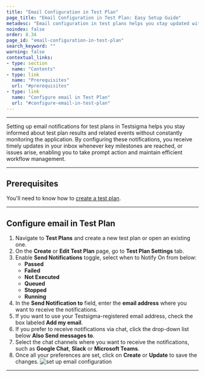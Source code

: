```yaml
---
title: "Email Configuration in Test Plan"
page_title: "Email Configuration in Test Plan: Easy Setup Guide"
metadesc: "Email configuration in test plans helps you stay updated with test results. Follow this simple guide to set up notifications for efficient workflow management."
noindex: false
order: 8.34
page_id: "email-configuration-in-test-plan"
search_keyword: ""
warning: false
contextual_links:
- type: section
  name: "Contents" 
- type: link
  name: "Prerequisites"
  url: "#prerequisites"  
- type: link
  name: "Configure email in Test Plan"
  url: "#configure-email-in-test-plan"
---
```


---

Setting up email notifications for test plans in Testsigma helps you stay informed about test plan results and related events without constantly monitoring the application. By configuring these notifications, you receive timely updates in your inbox whenever key milestones are reached, or issues arise, enabling you to take prompt action and maintain efficient workflow management. 

---

## **Prerequisites**

You'll need to know how to [create a test plan](https://testsigma.com/docs/test-management/test-plans/overview/#steps-to-create-a-test-plan).

---

## **Configure email in Test Plan**

1. Navigate to **Test Plans** and create a new test plan or open an existing one.
2. On the **Create** or **Edit Test Plan** page, go to **Test Plan Settings** tab.
3. Enable **Send Notifications** toggle, select when to Notify On from below:
    - **Passed**
    - **Failed**
    - **Not Executed**
    - **Queued**
    - **Stopped**
    - **Running**
4. In the **Send Notification to** field, enter the **email address** where you want to receive the notifications.
5. If you want to use your Testsigma-registered email address, check the box labeled **Add my email**.
6. If you prefer to receive notifications via chat, click the drop-down list below **Also Send messages to**.
7. Select the chat channels where you want to receive the notifications, such as **Google Chat**, **Slack** or **Microsoft Teams**.
8. Once all your preferences are set, click on **Create** or **Update** to save the changes. ![set up email configuration](https://s3.amazonaws.com/static-docs.testsigma.com/new_images/projects/applications/email_configuration_test_plan.gif)

---
